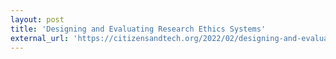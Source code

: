 ```yaml
---
layout: post
title: 'Designing and Evaluating Research Ethics Systems'
external_url: 'https://citizensandtech.org/2022/02/designing-and-evaluating-research-ethics-systems/'
---
```

